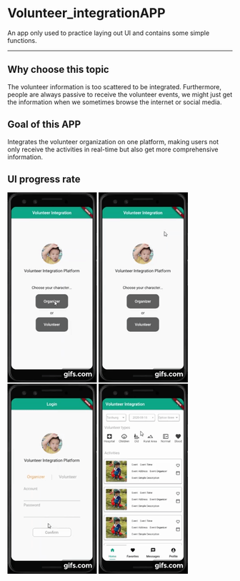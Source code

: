 # Volunteer_integrationAPP

An app only used to practice laying out UI and contains some simple functions.
***

## Why choose this topic

The volunteer information is too scattered to be integrated.
Furthermore, people are always passive to receive the volunteer events, we might just get the information when we sometimes browse the internet or social media.

## Goal of this APP

Integrates the volunteer organization on one platform, making users not only receive the activities in real-time but also get more comprehensive information.

## UI progress rate

![app1](docs/O.gif)          ![app2](docs/V.gif)          ![app3](docs/H1.gif)          ![app4](docs/H2.gif)
